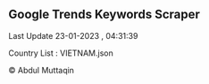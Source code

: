 

## Google Trends Keywords Scraper 
 
Last Update 23-01-2023 , 04:31:39

Country List :
VIETNAM.json



© Abdul Muttaqin 

